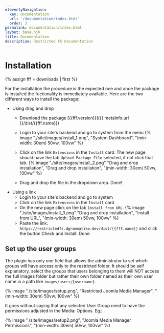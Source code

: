 ```yaml
---
eleventyNavigation:
  key: Documentation
  url: '/documentation/index.html'
  order: 3
permalink: documentation/index.html
layout: base.njk
title: Documentation
description: Restricted FS Documentation
---
```


# Installation

{% assign fff = downloads | first %}

For the installation the procedure is the expected one and once the package is installed the fuctionality is immediately available. Here are the two different ways to install the package:
- Using drag and drop
  - Download the package [{{fff.version}}]({{ metaInfo.url }}/dist/{{fff.name}})
  - Login to your site's backend and go to system from the menu {% image "./site/images/install_1.png", "System Dashboard", "(min-width: 30em) 50vw, 100vw" %}

  - Click on the link `Extensions` in the `Install` card. The new page should have the tab `Upload Package File` selected, if not click that tab.   {% image "./site/images/install_2.png" "Drag and drop installation", "Drag and drop installation", "(min-width: 30em) 50vw, 100vw" %}

  - Drag and drop the file in the dropdown area. Done!
- Using a link
  - Login to your site's backend and go to system
  - Click on the link `Extensions` in the `Install` card
  - On the new page click on the tab `Install from URL`. {% image "./site/images/install_3.png" "Drag and drop installation", "Install from URL", "(min-width: 30em) 50vw, 100vw" %}
  - Paste the link: 
    `https://restrictedfs.dgrammatiko.dev/dist/{{fff.name}}`
    and click the button Check and Install. Done.

## Set up the user groups

The plugin has only one field that allows the administrator to set which groups will have access only to the restricted folder. It should be self explanatory, select the groups that users belonging to them will NOT access the full images folder but rather their own folder named as their own user name in a path like `images/users/{username}`.

{% image "./site/images/setup.png", "Restricted Joomla Media Manager", "(min-width: 30em) 50vw, 100vw" %}

It goes without saying that any selected User Group need to have the permissions adjusted in the Media: Options.
Eg.:

{% image "./site/images/setup2.png", "Joomla Media Manager Permissions", "(min-width: 30em) 50vw, 100vw" %}
